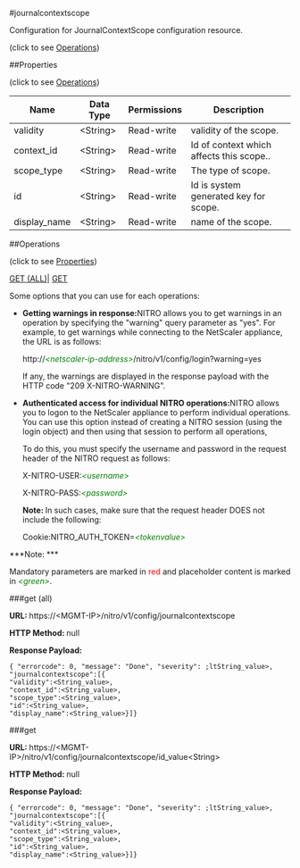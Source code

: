 #journalcontextscope



Configuration for JournalContextScope configuration resource.

<span>(click to see [Operations](#operations))</span>



##Properties 

<span>(click to see [Operations](#operations))</span>





<table><thead><tr><th>Name</th><th>Data Type</th><th>Permissions</th><th>Description</th></tr></thead><tbody><tr><td>validity</td><td>&lt;String></td><td>Read-write</td><td>validity of the scope.</td></tr><tr><td>context_id</td><td>&lt;String></td><td>Read-write</td><td>Id of context which affects this scope..</td></tr><tr><td>scope_type</td><td>&lt;String></td><td>Read-write</td><td>The type of scope.</td></tr><tr><td>id</td><td>&lt;String></td><td>Read-write</td><td>Id is system generated key for scope.</td></tr><tr><td>display_name</td><td>&lt;String></td><td>Read-write</td><td>name of the scope.</td></tr></tbody></table>

##Operations 

<span>(click to see [Properties](#properties))</span>





[GET (ALL)](#get-all)| [GET](#get)





Some options that you can use for each operations:

<ul><li><p><b>Getting warnings in response:</b>NITRO allows you to get warnings in an operation by specifying the "warning" query parameter as "yes". For example, to get warnings while connecting to the NetScaler appliance, the URL is as follows:</p><p>http://<span style="color:green;font-style:italic;">&lt;netscaler-ip-address&gt;</span>/nitro/v1/config/login?warning=yes</p><p>If any, the warnings are displayed in the response payload with the HTTP code "209 X-NITRO-WARNING".</p></li><li><p><b>Authenticated access for individual NITRO operations:</b>NITRO allows you to logon to the NetScaler appliance to perform individual operations. You can use this option instead of creating a NITRO session (using the login object) and then using that session to perform all operations,</p><p>To do this, you must specify the username and password in the request header of the NITRO request as follows:</p><p>X-NITRO-USER:<span style="color:green;font-style:italic;">&lt;username&gt;</span></p><p>X-NITRO-PASS:<span style="color:green;font-style:italic;">&lt;password&gt;</span></p><p><b>Note: </b>In such cases, make sure that the request header DOES not include the following:</p><p>Cookie:NITRO_AUTH_TOKEN=<span style="color:green;font-style:italic;">&lt;tokenvalue&gt;</span></p></li></ul>







***Note: *** 

Mandatory parameters are marked in <span style="color:#FF0000;">red</span> and placeholder content is marked in <span style="color:green;font-style:italic">&lt;green&gt;</span>.



###get (all)







<b>URL: </b>https://&lt;MGMT-IP&gt;/nitro/v1/config/journalcontextscope

<b>HTTP Method: </b>null

<b>Response Payload: </b>
```
{ "errorcode": 0, "message": "Done", "severity": ;ltString_value>, "journalcontextscope":[{
"validity":<String_value>,
"context_id":<String_value>,
"scope_type":<String_value>,
"id":<String_value>,
"display_name":<String_value>}]}
```







###get







<b>URL: </b>https://&lt;MGMT-IP&gt;/nitro/v1/config/journalcontextscope/id_value&lt;String&gt;

<b>HTTP Method: </b>null

<b>Response Payload: </b>
```
{ "errorcode": 0, "message": "Done", "severity": ;ltString_value>, "journalcontextscope":[{
"validity":<String_value>,
"context_id":<String_value>,
"scope_type":<String_value>,
"id":<String_value>,
"display_name":<String_value>}]}
```








